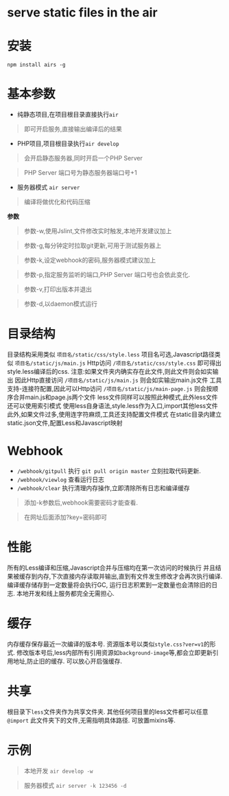 
# serve static files in the air

# 安装
`npm install airs -g`

# 基本参数
* 纯静态项目,在项目根目录直接执行`air`

> 即可开启服务,直接输出编译后的结果

* PHP项目,项目根目录执行`air develop`

> 会开启静态服务器,同时开启一个PHP Server

> PHP Server 端口号为静态服务器端口号+1

* 服务器模式 `air server`

> 编译将做优化和代码压缩

**参数**

> 参数-w,使用Jslint,文件修改实时触发,本地开发建议加上

> 参数-g,每分钟定时拉取git更新,可用于测试服务器上

> 参数-k,设定webhook的密码,服务器模式建议加上

> 参数-p,指定服务监听的端口,PHP Server 端口号也会依此变化.

> 参数-v,打印出版本并退出

> 参数-d,以daemon模式运行

# 目录结构
目录结构采用类似 `项目名/static/css/style.less`
项目名可选,Javascript路径类似 `项目名/static/js/main.js`
Http访问 `/项目名/static/css/style.css` 即可得出style.less编译后的css.	注意:如果文件夹内确实存在此文件,则此文件则会如实输出
因此Http直接访问 `/项目名/static/js/main.js` 则会如实输出main.js文件			工具支持-连接符配置,因此可以Http访问 `/项目名/static/js/main-page.js`	则会按顺序合并main.js和page.js两个文件	less文件同样可以按照此种模式,此外less文件还可以使用索引模式
使用less自身语法,style.less作为入口,import其他less文件
此外,如果文件过多,使用连字符麻烦,工具还支持配置文件模式
在static目录内建立static.json文件,配置Less和Javascript映射

# Webhook
* `/webhook/gitpull` 执行 `git pull origin master` 立刻拉取代码更新.
* `/webhook/viewlog` 查看运行日志
* `/webhook/clear` 执行清理内存操作,立即清除所有日志和编译缓存

> 添加-k参数后,webhook需要密码才能查看.

> 在网址后面添加?key=密码即可


# 性能
所有的Less编译和压缩,Javascript合并与压缩均在第一次访问的时候执行
并且结果被缓存到内存,下次直接内存读取并输出,直到有文件发生修改才会再次执行编译.
编译缓存储存到一定数量将会执行GC,
运行日志积累到一定数量也会清除旧的日志.
本地开发和线上服务都完全无需担心.

# 缓存
内存缓存保存最近一次编译的版本号.
资源版本号以类似`style.css?ver=v1`的形式.
修改版本号后,less内部所有引用资源如`background-image`等,都会立即更新引用地址,防止旧的缓存.
可以放心开启强缓存.

# 共享
根目录下`less`文件夹作为共享文件夹.
其他任何项目里的less文件都可以任意 `@import` 此文件夹下的文件,无需指明具体路径.
可放置mixins等.



# 示例

> 本地开发 `air develop -w`

> 服务器模式 `air server -k 123456 -d`

